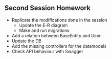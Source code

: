 ## Second Session Homework

* Replicate the modifications done in the session
	* Update the E-R diagram
	* Make and run migrations
* Add a relation between BaseEntity and User
* Update the DB
* Add the missing controllers for the datamodels
* Check API behaviour with Swagger